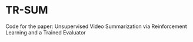 # TR-SUM
Code for the paper: Unsupervised Video Summarization via Reinforcement Learning and a Trained Evaluator
